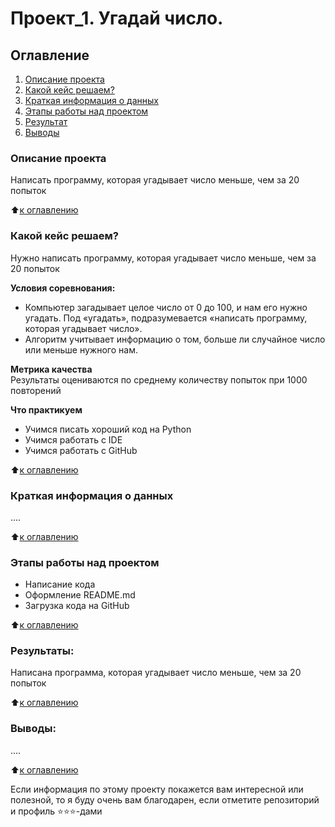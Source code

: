 # Проект_1. Угадай число.

## Оглавление
1. [Описание проекта](https://github.com/Yul-Art/SF-DS1/tree/main/Project_1#описание-проекта)
2. [Какой кейс решаем?](https://github.com/Yul-Art/SF-DS1/tree/main/Project_1#какой-кейс-решаем)
3. [Краткая информация о данных](https://github.com/Yul-Art/SF-DS1/tree/main/Project_1#краткая-информация-о-данных)
4. [Этапы работы над проектом](https://github.com/Yul-Art/SF-DS1/tree/main/Project_1#этапы-работы-над-проектом)
5. [Результат](https://github.com/Yul-Art/SF-DS1/tree/main/Project_1#результаты)
6. [Выводы](https://github.com/Yul-Art/SF-DS1/tree/main/Project_1#выводы)

### Описание проекта
Написать программу, которая угадывает число меньше, чем за 20 попыток

:arrow_up:[к оглавлению](https://github.com/Yul-Art/SF-DS1/blob/main/Project_1/README.md#оглавление)

### Какой кейс решаем?    
Нужно написать программу, которая угадывает число меньше, чем за 20 попыток

**Условия соревнования:**  
- Компьютер загадывает целое число от 0 до 100, и нам его нужно угадать. Под «угадать», подразумевается «написать программу, которая угадывает число».
- Алгоритм учитывает информацию о том, больше ли случайное число или меньше нужного нам.

**Метрика качества**     
Результаты оцениваются по среднему количеству попыток при 1000 повторений

**Что практикуем**     
* Учимся писать хороший код на Python
* Учимся работать с IDE
* Учимся работать с GitHub

:arrow_up:[к оглавлению](https://github.com/Yul-Art/SF-DS1/blob/main/Project_1/README.md#оглавление)

### Краткая информация о данных
....
  
:arrow_up:[к оглавлению](https://github.com/Yul-Art/SF-DS1/blob/main/Project_1/README.md#оглавление)

### Этапы работы над проектом  
* Написание кода
* Оформление README.md
* Загрузка кода на GitHub 

:arrow_up:[к оглавлению](https://github.com/Yul-Art/SF-DS1/blob/main/Project_1/README.md#оглавление)

### Результаты:  
Написана программа, которая угадывает число меньше, чем за 20 попыток

:arrow_up:[к оглавлению](https://github.com/Yul-Art/SF-DS1/blob/main/Project_1/README.md#оглавление)

### Выводы:  
....

:arrow_up:[к оглавлению](https://github.com/Yul-Art/SF-DS1/blob/main/Project_1/README.md#оглавление)


Если информация по этому проекту покажется вам интересной или полезной, то я буду очень вам благодарен, если отметите репозиторий и профиль ⭐️⭐️⭐️-дами